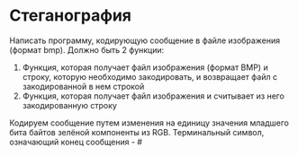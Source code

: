 # Стеганография

Написать программу, кодирующую сообщение в файле изображения (формат bmp).
Должно быть 2 функции:
1. Функция, которая получает файл изображения (формат BMP) и строку, которую необходимо закодировать, и возвращает файл с закодированной в нем строкой
2. Функция, которая получает файл изображения и считывает из него закодированную строку

Кодируем сообщение путем изменения на единицу значения младшего бита байтов зелёной компоненты из RGB. Терминальный символ, означающий конец сообщения - #
